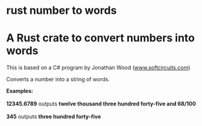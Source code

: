 # rust number to words

A Rust crate to convert numbers into words
==========================================

This is based on a C# program by Jonathan Wood (www.softcircuits.com)

Converts a number into a string of words.

**Examples:**<br><br>
**12345.6789** outputs **twelve thousand three hundred forty-five and 68/100**<br><br>
**345** outputs **three hundred forty-five**<br><br>
